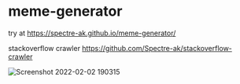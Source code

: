 # meme-generator
try at https://spectre-ak.github.io/meme-generator/

stackoverflow crawler https://github.com/Spectre-ak/stackoverflow-crawler

![Screenshot 2022-02-02 190315](https://user-images.githubusercontent.com/62694340/152167483-5106163b-1458-4e3e-8920-6891f50e92a0.jpg)
